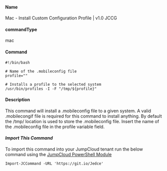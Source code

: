 #### Name

Mac - Install Custom Configuration Profile | v1.0 JCCG

#### commandType

mac

#### Command

```
#!/bin/bash

# Name of the .mobileconfig file
profile=""

# Installs a profile to the selected system
/usr/bin/profiles -I -F "/tmp/${profile}"

```

#### Description

This command will install a .mobileconfig file to a given system. A valid .mobilecongif file is required for this command to install anything. By default the /tmp/ location is used to store the .mobileconfig file. Insert the name of the .mobileconfig file in the profile variable field.

#### *Import This Command*

To import this command into your JumpCloud tenant run the below command using the [JumpCloud PowerShell Module](https://github.com/TheJumpCloud/support/wiki/Installing-the-JumpCloud-PowerShell-Module)

```
Import-JCCommand -URL 'https://git.io/Jedce'
```
